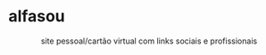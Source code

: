 # alfasou

<div align="center">
  <p>site pessoal/cartão virtual com links sociais e profissionais</p>
</div>
